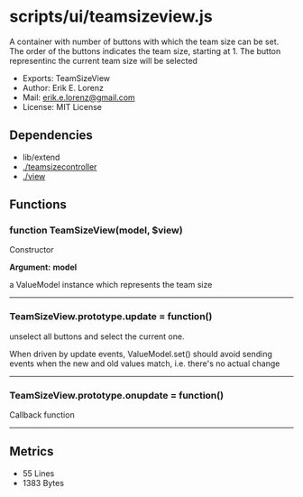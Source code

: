# scripts/ui/teamsizeview.js


A container with number of buttons with which the team size can be set. The
order of the buttons indicates the team size, starting at 1. The button
representinc the current team size will be selected

* Exports: TeamSizeView
* Author: Erik E. Lorenz 
* Mail: <erik.e.lorenz@gmail.com>
* License: MIT License


## Dependencies

* lib/extend
* <a href="./teamsizecontroller.html">./teamsizecontroller</a>
* <a href="./view.html">./view</a>

## Functions

###   function TeamSizeView(model, $view)
Constructor

**Argument:** **model**

a ValueModel instance which represents the team size

---


###   TeamSizeView.prototype.update = function()
unselect all buttons and select the current one.

When driven by update events, ValueModel.set() should avoid sending events
when the new and old values match, i.e. there's no actual change

---


###   TeamSizeView.prototype.onupdate = function()
Callback function

---

## Metrics

* 55 Lines
* 1383 Bytes

